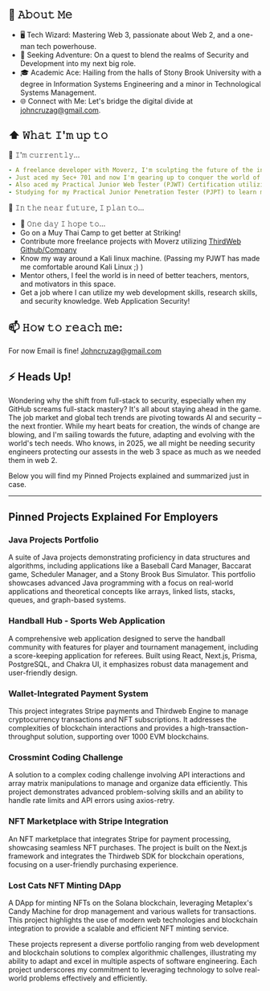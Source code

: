 ## :book: 𝙰𝚋𝚘𝚞𝚝 𝙼𝚎
- 🖥 Tech Wizard: Mastering Web 3, passionate about Web 2, and a one-man tech powerhouse.
- 💼 Seeking Adventure: On a quest to blend the realms of Security and Development into my next big role.
- 🎓 Academic Ace: Hailing from the halls of Stony Brook University with a degree in Information Systems Engineering and a minor in Technological Systems Management.
- 🌐 Connect with Me: Let's bridge the digital divide at johncruzag@gmail.com.

## ⬆ 𝚆𝚑𝚊𝚝 𝙸'𝚖 𝚞𝚙 𝚝𝚘
🔨 𝙸'𝚖 𝚌𝚞𝚛𝚛𝚎𝚗𝚝𝚕𝚢...
```yaml
- A freelance developer with Moverz, I'm sculpting the future of the internet, one Web 3 DApp at a time
- Just aced my Sec+ 701 and now I'm gearing up to conquer the world of web penetration!
- Also aced my Practical Junior Web Tester (PJWT) Certification utilizing OWASP Top 10!
- Studying for my Practical Junior Penetration Tester (PJPT) to learn more about Active Directory and Network Pen Testing.
```
🎯 𝙸𝚗 𝚝𝚑𝚎 𝚗𝚎𝚊𝚛 𝚏𝚞𝚝𝚞𝚛𝚎, 𝙸 𝚙𝚕𝚊𝚗 𝚝𝚘...
- 🤞 𝙾𝚗𝚎 𝚍𝚊𝚢 𝙸 𝚑𝚘𝚙𝚎 𝚝𝚘...
-  Go on a Muy Thai Camp to get better at Striking!
- Contribute more freelance projects with Moverz utilizing [ThirdWeb Github/Company](https://github.com/thirdweb-dev)
- Know my way around a Kali linux machine. (Passing my PJWT has made me comfortable around Kali Linux ;) )
- Mentor others, I feel the world is in need of better teachers, mentors, and motivators in this space.
- Get a job where I can utilize my web development skills, research skills, and security knowledge. Web Application Security!

## 📫 𝙷𝚘𝚠 𝚝𝚘 𝚛𝚎𝚊𝚌𝚑 𝚖𝚎:
For now Email is fine! Johncruzag@gmail.com

## ⚡ Heads Up!

Wondering why the shift from full-stack to security, especially when my GitHub screams full-stack mastery? It's all about staying ahead in the game. The job market and global tech trends are pivoting towards AI and security – the next frontier. While my heart beats for creation, the winds of change are blowing, and I'm sailing towards the future, adapting and evolving with the world's tech needs. Who knows, in 2025, we all might be needing security engineers protecting our assests in the web 3 space as much as we needed them in web 2.

Below you will find my Pinned Projects explained and summarized just in case.

---

## Pinned Projects Explained For Employers

### Java Projects Portfolio
A suite of Java projects demonstrating proficiency in data structures and algorithms, including applications like a Baseball Card Manager, Baccarat game, Scheduler Manager, and a Stony Brook Bus Simulator. This portfolio showcases advanced Java programming with a focus on real-world applications and theoretical concepts like arrays, linked lists, stacks, queues, and graph-based systems.

### Handball Hub - Sports Web Application
A comprehensive web application designed to serve the handball community with features for player and tournament management, including a score-keeping application for referees. Built using React, Next.js, Prisma, PostgreSQL, and Chakra UI, it emphasizes robust data management and user-friendly design.

### Wallet-Integrated Payment System
This project integrates Stripe payments and Thirdweb Engine to manage cryptocurrency transactions and NFT subscriptions. It addresses the complexities of blockchain interactions and provides a high-transaction-throughput solution, supporting over 1000 EVM blockchains.

### Crossmint Coding Challenge
A solution to a complex coding challenge involving API interactions and array matrix manipulations to manage and organize data efficiently. This project demonstrates advanced problem-solving skills and an ability to handle rate limits and API errors using axios-retry.

### NFT Marketplace with Stripe Integration
An NFT marketplace that integrates Stripe for payment processing, showcasing seamless NFT purchases. The project is built on the Next.js framework and integrates the Thirdweb SDK for blockchain operations, focusing on a user-friendly purchasing experience.

### Lost Cats NFT Minting DApp
A DApp for minting NFTs on the Solana blockchain, leveraging Metaplex's Candy Machine for drop management and various wallets for transactions. This project highlights the use of modern web technologies and blockchain integration to provide a scalable and efficient NFT minting service.

These projects represent a diverse portfolio ranging from web development and blockchain solutions to complex algorithmic challenges, illustrating my ability to adapt and excel in multiple aspects of software engineering. Each project underscores my commitment to leveraging technology to solve real-world problems effectively and efficiently.
